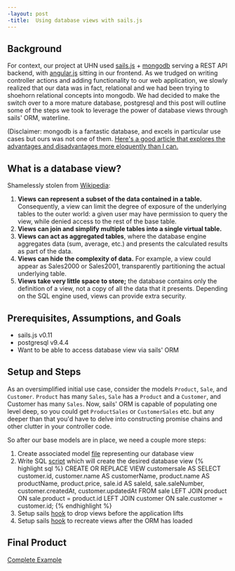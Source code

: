 ```yaml
---
-layout: post
-title:  Using database views with sails.js
---
```



## Background
For context, our project at UHN used [sails.js](http://sailsjs.org/) + [mongodb](https://www.mongodb.com/) serving a REST API backend, with [angular.js](angularjs.org) sitting in our frontend.  As we trudged on writing controller actions and adding functionality to our web application, we slowly realized that our data was in fact, relational and we had been trying to shoehorn relational concepts into mongodb.  We had decided to make the switch over to a more mature database, postgresql and this post will outline some of the steps we took to leverage the power of database views through sails' ORM, waterline.

(Disclaimer: mongodb is a fantastic database, and excels in particular use cases but ours was not one of them.  [Here's a good article that explores the advantages and disadvantages more eloquently than I can.](http://www.sarahmei.com/blog/2013/11/11/why-you-should-never-use-mongodb/)

## What is a database view?
Shamelessly stolen from [Wikipedia](https://en.wikipedia.org/wiki/View_(SQL)):

1. **Views can represent a subset of the data contained in a table.** Consequently, a view can limit the degree of exposure of the underlying tables to the outer world: a given user may have permission to query the view, while denied access to the rest of the base table.
2. **Views can join and simplify multiple tables into a single virtual table.**
3. **Views can act as aggregated tables**, where the database engine aggregates data (sum, average, etc.) and presents the calculated results as part of the data.
4. **Views can hide the complexity of data.** For example, a view could appear as Sales2000 or Sales2001, transparently partitioning the actual underlying table.
5. **Views take very little space to store;** the database contains only the definition of a view, not a copy of all the data that it presents.
Depending on the SQL engine used, views can provide extra security.

## Prerequisites, Assumptions, and Goals
- sails.js v0.11
- postgresql v9.4.4
- Want to be able to access database view via sails' ORM

## Setup and Steps
As an oversimplified initial use case, consider the models `Product`, `Sale`, and `Customer`.  `Product` has many `Sales`, `Sale` has a `Product` and a `Customer`, and Customer has many `Sales`.  Now, sails' ORM is capable of populating one level deep, so you could get `ProductSales` or `CustomerSales` etc. but any deeper than that you'd have to delve into constructing promise chains and other clutter in your controller code.

So after our base models are in place, we need a couple more steps:

1. Create associated model [file](https://github.com/uhndev/sails-views-example/blob/master/api/models/customersale.js) representing our database view
2. Write SQL [script](https://github.com/uhndev/sails-views-example/blob/master/config/db/customersale.sql) which will create the desired database view
{% highlight sql %}
CREATE OR REPLACE VIEW customersale AS
 SELECT customer.id,
    customer.name AS customerName,
    product.name AS productName,
    product.price,
    sale.id AS saleId,
    sale.saleNumber,
    customer.createdAt,
    customer.updatedAt
   FROM sale
     LEFT JOIN product ON sale.product = product.id
     LEFT JOIN customer ON sale.customer = customer.id;
{% endhighlight %}
3. Setup sails [hook](https://github.com/uhndev/sails-views-example/blob/master/api/hooks/sails-drop-views.js) to drop views before the application lifts
4. Setup sails [hook](https://github.com/uhndev/sails-views-example/blob/master/api/hooks/sails-create-views.js) to recreate views after the ORM has loaded

## Final Product
[Complete Example](https://github.com/uhndev/sails-views-example)
